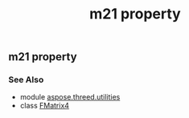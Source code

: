 ﻿---
title: m21 property
second_title: Aspose.3D for Python via .NET API References
description: 
type: docs
weight: 160
url: /python-net/aspose.threed.utilities/fmatrix4/m21/
is_root: false
---

## m21 property


### See Also
* module [aspose.threed.utilities](../../)
* class [FMatrix4](/3d/python-net/aspose.threed.utilities/fmatrix4)
